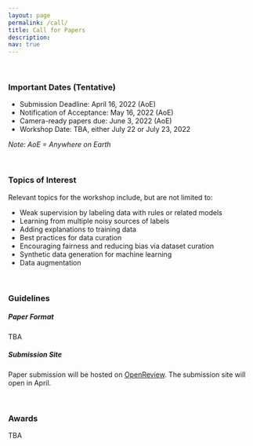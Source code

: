 ```yaml
---
layout: page
permalink: /call/
title: Call for Papers
description:
nav: true
---
```


<br>

### Important Dates (Tentative)

* Submission Deadline: April 16, 2022 (AoE)
* Notification of Acceptance: May 16, 2022 (AoE)
* Camera-ready papers due: June 3, 2022 (AoE)
* Workshop Date: TBA, either July 22 or July 23, 2022

_Note: AoE = Anywhere on Earth_

<br>

### Topics of Interest
Relevant topics for the workshop include, but are not limited to:
* Weak supervision by labeling data with rules or related models
* Learning from multiple noisy sources of labels
* Adding explanations to training data
* Best practices for data curation
* Encouraging fairness and reducing bias via dataset curation
* Synthetic data generation for machine learning
* Data augmentation

<br>

### Guidelines

##### Paper Format
TBA

##### Submission Site

Paper submission will be hosted on [OpenReview](https://openreview.net/). The submission site will open in April.

<br>

### Awards
TBA
